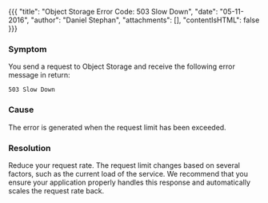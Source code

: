 {{{
  "title": "Object Storage Error Code: 503 Slow Down",
  "date": "05-11-2016",
  "author": "Daniel Stephan",
  "attachments": [],
  "contentIsHTML": false
}}}

### Symptom
You send a request to Object Storage and receive the following error message in return:
   ```
   503 Slow Down
   ```

### Cause
The error is generated when the request limit has been exceeded.

### Resolution
Reduce your request rate. The request limit changes based on several factors, such as the current load of the service. We recommend that you ensure your application properly handles this response and automatically scales the request rate back.
